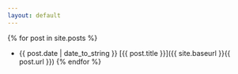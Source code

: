 ```yaml
---
layout: default
---
```


{% for post in site.posts %}
  - {{ post.date | date_to_string }} [{{ post.title }}]({{ site.baseurl }}{{ post.url }})
{% endfor %}

